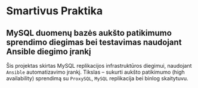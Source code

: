 # Smartivus Praktika

## MySQL duomenų bazės aukšto patikimumo sprendimo diegimas bei testavimas naudojant Ansible diegimo įrankį

Šis projektas skirtas MySQL replikacijos infrastruktūros diegimui, naudojant `Ansible` automatizavimo įrankį. Tikslas – sukurti aukšto patikimumo (high availability) sprendimą su `ProxySQL`, `MySQL` replikacija bei binlog skaitytuvu.  
